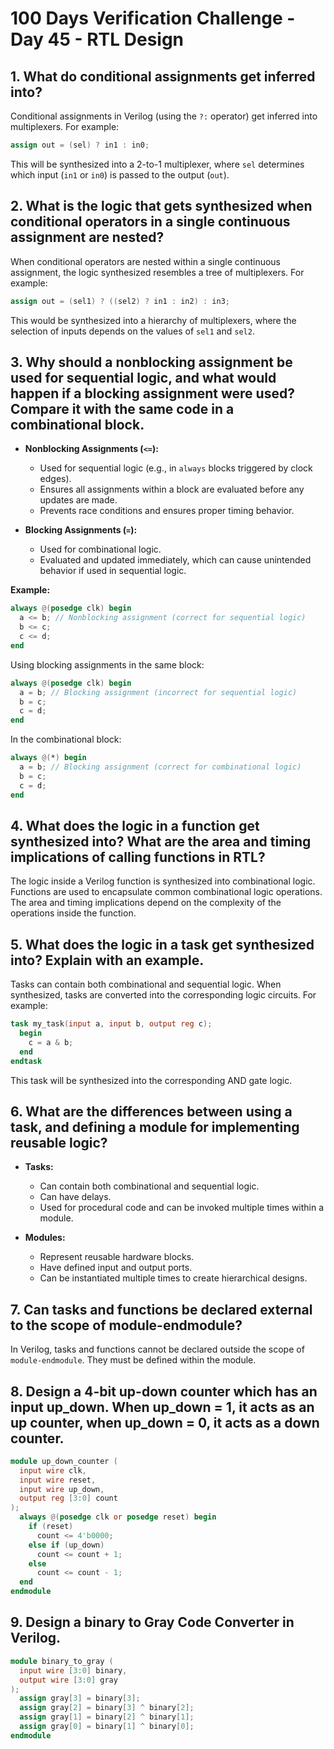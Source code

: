 # 100 Days Verification Challenge - Day 45 - RTL Design

## 1. What do conditional assignments get inferred into?

Conditional assignments in Verilog (using the `?:` operator) get inferred into multiplexers. For example:

```verilog
assign out = (sel) ? in1 : in0;
```

This will be synthesized into a 2-to-1 multiplexer, where `sel` determines which input (`in1` or `in0`) is passed to the output (`out`).

## 2. What is the logic that gets synthesized when conditional operators in a single continuous assignment are nested? 

When conditional operators are nested within a single continuous assignment, the logic synthesized resembles a tree of multiplexers. For example:

```verilog
assign out = (sel1) ? ((sel2) ? in1 : in2) : in3;
```

This would be synthesized into a hierarchy of multiplexers, where the selection of inputs depends on the values of `sel1` and `sel2`.

## 3. Why should a nonblocking assignment be used for sequential logic, and what would happen if a blocking assignment were used? Compare it with the same code in a combinational block.

- **Nonblocking Assignments (`<=`):**
  - Used for sequential logic (e.g., in `always` blocks triggered by clock edges).
  - Ensures all assignments within a block are evaluated before any updates are made.
  - Prevents race conditions and ensures proper timing behavior.

- **Blocking Assignments (`=`):**
  - Used for combinational logic.
  - Evaluated and updated immediately, which can cause unintended behavior if used in sequential logic.

**Example:**

```verilog
always @(posedge clk) begin
  a <= b; // Nonblocking assignment (correct for sequential logic)
  b <= c;
  c <= d;
end
```

Using blocking assignments in the same block:

```verilog
always @(posedge clk) begin
  a = b; // Blocking assignment (incorrect for sequential logic)
  b = c;
  c = d;
end
```

In the combinational block:

```verilog
always @(*) begin
  a = b; // Blocking assignment (correct for combinational logic)
  b = c;
  c = d;
end
```

## 4. What does the logic in a function get synthesized into? What are the area and timing implications of calling functions in RTL?

The logic inside a Verilog function is synthesized into combinational logic. Functions are used to encapsulate common combinational logic operations. The area and timing implications depend on the complexity of the operations inside the function.

## 5. What does the logic in a task get synthesized into? Explain with an example.

Tasks can contain both combinational and sequential logic. When synthesized, tasks are converted into the corresponding logic circuits. For example:

```verilog
task my_task(input a, input b, output reg c);
  begin
    c = a & b;
  end
endtask
```

This task will be synthesized into the corresponding AND gate logic.

## 6. What are the differences between using a task, and defining a module for implementing reusable logic?

- **Tasks:**
  - Can contain both combinational and sequential logic.
  - Can have delays.
  - Used for procedural code and can be invoked multiple times within a module.

- **Modules:**
  - Represent reusable hardware blocks.
  - Have defined input and output ports.
  - Can be instantiated multiple times to create hierarchical designs.

## 7. Can tasks and functions be declared external to the scope of module-endmodule?

In Verilog, tasks and functions cannot be declared outside the scope of `module-endmodule`. They must be defined within the module.

## 8. Design a 4-bit up-down counter which has an input up_down. When up_down = 1, it acts as an up counter, when up_down = 0, it acts as a down counter.

```verilog
module up_down_counter (
  input wire clk,
  input wire reset,
  input wire up_down,
  output reg [3:0] count
);
  always @(posedge clk or posedge reset) begin
    if (reset)
      count <= 4'b0000;
    else if (up_down)
      count <= count + 1;
    else
      count <= count - 1;
  end
endmodule
```

## 9. Design a binary to Gray Code Converter in Verilog.

```verilog
module binary_to_gray (
  input wire [3:0] binary,
  output wire [3:0] gray
);
  assign gray[3] = binary[3];
  assign gray[2] = binary[3] ^ binary[2];
  assign gray[1] = binary[2] ^ binary[1];
  assign gray[0] = binary[1] ^ binary[0];
endmodule
```
